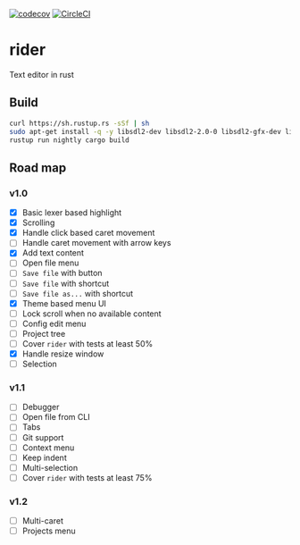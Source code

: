 [![codecov](https://codecov.io/gh/Eraden/rider/branch/master/graph/badge.svg)](https://codecov.io/gh/Eraden/rider)
[![CircleCI](https://circleci.com/gh/Eraden/rider.svg?style=svg&circle-token=546aae50b559665bd1f77a6452eff25e26a9d966)](https://circleci.com/gh/Eraden/rider)

# rider
Text editor in rust

## Build

```bash
curl https://sh.rustup.rs -sSf | sh
sudo apt-get install -q -y libsdl2-dev libsdl2-2.0-0 libsdl2-gfx-dev libsdl2-image-dev libsdl2-mixer-dev libsdl2-net-dev libsdl2-ttf-dev
rustup run nightly cargo build
```

## Road map

### v1.0

* [x] Basic lexer based highlight
* [x] Scrolling
* [x] Handle click based caret movement
* [ ] Handle caret movement with arrow keys
* [x] Add text content
* [ ] Open file menu
* [ ] `Save file` with button
* [ ] `Save file` with shortcut
* [ ] `Save file as...` with shortcut
* [x] Theme based menu UI
* [ ] Lock scroll when no available content
* [ ] Config edit menu
* [ ] Project tree
* [ ] Cover `rider` with tests at least 50%
* [x] Handle resize window
* [ ] Selection

### v1.1

* [ ] Debugger
* [ ] Open file from CLI
* [ ] Tabs
* [ ] Git support
* [ ] Context menu
* [ ] Keep indent
* [ ] Multi-selection
* [ ] Cover `rider` with tests at least 75%

### v1.2
* [ ] Multi-caret
* [ ] Projects menu
